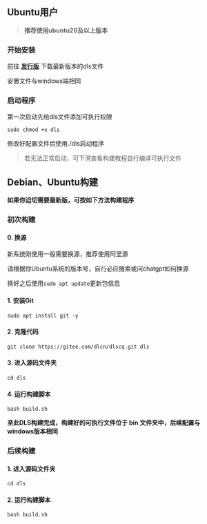## Ubuntu用户

> **推荐使用ubuntu20及以上版本**

### 开始安装

前往 **[发行版](https://gitee.com/dlcn/dlscq/releases)** 下载最新版本的dls文件

安置文件与windows端相同

### 启动程序

第一次启动先给dls文件添加可执行权限

```
sudo chmod +x dls
```

修改好配置文件后使用./dls启动程序

> 若无法正常启动，可下滑查看构建教程自行编译可执行文件

## Debian、Ubuntu构建

**如果你迫切需要最新版，可按如下方法构建程序**

### 初次构建

#### 0. 换源

新系统刚使用一般需要换源，推荐使用阿里源

请根据你Ubuntu系统的版本号，自行必应搜索或问chatgpt如何换源

换好之后使用`sudo apt update`更新包信息

#### 1. 安装Git

```
sudo apt install git -y
```

#### 2. 克隆代码

```
git clone https://gitee.com/dlcn/dlscq.git dls
```

#### 3. 进入源码文件夹

```
cd dls
```

#### 4. 运行构建脚本

```
bash build.sh
```

**至此DLS构建完成，构建好的可执行文件位于 bin 文件夹中，后续配置与windows版本相同**

### 后续构建

#### 1. 进入源码文件夹

```
cd dls
```

#### 2. 运行构建脚本

```
bash build.sh
```
